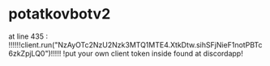 ﻿# potatkovbotv2
at line 435 : !!!!!!client.run("NzAyOTc2NzU2Nzk3MTQ1MTE4.XtkDtw.sihSFjNieF1notPBTc6zkZpjLQ0")!!!!! 
!put your own client token inside found at discordapp!
